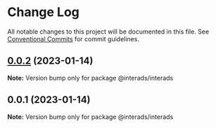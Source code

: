 # Change Log

All notable changes to this project will be documented in this file.
See [Conventional Commits](https://conventionalcommits.org) for commit guidelines.

## [0.0.2](https://github.com/pratamaizzat/interads/compare/v0.0.1...v0.0.2) (2023-01-14)

**Note:** Version bump only for package @interads/interads

## 0.0.1 (2023-01-14)

**Note:** Version bump only for package @interads/interads
